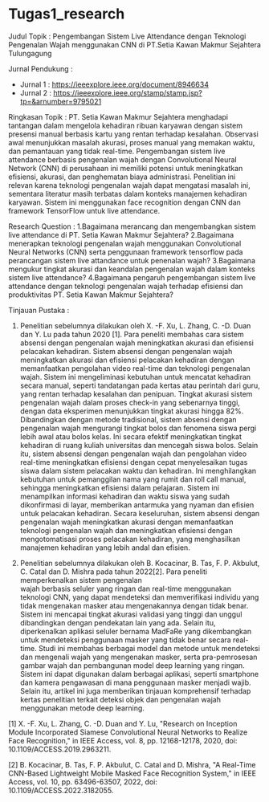 # Tugas1_research

Judul Topik : Pengembangan Sistem Live Attendance dengan Teknologi Pengenalan Wajah menggunakan CNN di PT.Setia Kawan Makmur Sejahtera Tulungagung

Jurnal Pendukung :
- Jurnal 1 : https://ieeexplore.ieee.org/document/8946634
- Jurnal 2 : https://ieeexplore.ieee.org/stamp/stamp.jsp?tp=&arnumber=9795021

Ringkasan Topik : 
PT. Setia Kawan Makmur Sejahtera menghadapi tantangan dalam mengelola kehadiran ribuan karyawan dengan sistem presensi manual berbasis kartu yang rentan terhadap kesalahan. Observasi awal menunjukkan masalah akurasi, proses manual yang memakan waktu, dan pemantauan yang tidak real-time. Pengembangan sistem live attendance berbasis pengenalan wajah dengan Convolutional Neural Network (CNN) di perusahaan ini memiliki potensi untuk meningkatkan efisiensi, akurasi, dan penghematan biaya administrasi. Penelitian ini relevan karena teknologi pengenalan wajah dapat mengatasi masalah ini, sementara literatur masih terbatas dalam konteks manajemen kehadiran karyawan. Sistem ini menggunakan face recognition dengan CNN dan framework TensorFlow untuk live attendance.

Research Question :
1.Bagaimana merancang dan mengembangkan sistem live attendance di PT. Setia Kawan Makmur Sejahtera?
2.Bagaimana menerapkan teknologi pengenalan wajah menggunakan Convolutional Neural Networks (CNN) serta penggunaan framework tensorflow pada perancangan sistem live attandance untuk penenalan wajah?
3.Bagaimana mengukur tingkat akurasi dan keandalan pengenalan wajah dalam konteks sistem live attendance?
4.Bagaimana pengaruh pengembangan sistem live attendance dengan teknologi pengenalan wajah terhadap efisiensi dan produktivitas PT. Setia Kawan Makmur Sejahtera?

Tinjauan Pustaka :
1.   Penelitian sebelumnya dilakukan oleh X. -F. Xu, L. Zhang, C. -D. Duan dan Y. Lu pada tahun 2020 [1]. Para peneliti membahas cara sistem absensi dengan pengenalan wajah      meningkatkan akurasi dan efisiensi pelacakan kehadiran. Sistem absensi dengan pengenalan wajah meningkatkan akurasi dan efisiensi pelacakan kehadiran dengan                 memanfaatkan pengolahan video real-time dan teknologi pengenalan wajah. Sistem ini mengeliminasi kebutuhan untuk mencatat kehadiran secara manual, seperti tandatangan       pada kertas atau perintah dari guru, yang rentan terhadap kesalahan dan penipuan. Tingkat akurasi sistem pengenalan wajah dalam proses check-in yang sebenarnya tinggi,      dengan data eksperimen menunjukkan tingkat akurasi hingga 82%. Dibandingkan dengan metode tradisional, sistem absensi dengan pengenalan wajah mengurangi tingkat bolos       dan fenomena siswa pergi lebih awal atau bolos kelas. Ini secara efektif meningkatkan tingkat kehadiran di ruang kuliah universitas dan mencegah siswa bolos. Selain         itu, sistem absensi dengan pengenalan wajah dan pengolahan video real-time meningkatkan efisiensi dengan cepat menyelesaikan tugas siswa dalam sistem pelacakan waktu        dan kehadiran. Ini menghilangkan kebutuhan untuk pemanggilan nama yang rumit dan roll call manual, sehingga meningkatkan efisiensi dalam pelajaran. Sistem ini               menampilkan informasi kehadiran dan waktu siswa yang sudah dikonfirmasi di layar, memberikan antarmuka yang nyaman dan efisien untuk pelacakan kehadiran. Secara             keseluruhan, sistem absensi dengan pengenalan wajah meningkatkan akurasi dengan memanfaatkan teknologi pengenalan wajah dan meningkatkan efisiensi dengan             
     mengotomatisasi proses pelacakan kehadiran, yang menghasilkan manajemen kehadiran yang lebih andal dan efisien.

2.   Penelitian sebelumnya dilakukan oleh B. Kocacinar, B. Tas, F. P. Akbulut, C. Catal dan D. Mishra pada tahun 2022[2]. Para peneliti memperkenalkan sistem pengenalan     
     wajah berbasis seluler yang ringan dan real-time menggunakan teknologi CNN, yang dapat mendeteksi dan memverifikasi individu yang tidak mengenakan masker atau 
     mengenakannya dengan tidak benar. Sistem ini mencapai tingkat akurasi validasi yang tinggi dan unggul dibandingkan dengan pendekatan lain yang ada. Selain itu, 
     diperkenalkan aplikasi seluler bernama MadFaRe yang dikembangkan untuk mendeteksi penggunaan masker yang tidak benar secara real-time. Studi ini membahas berbagai 
     model dan metode untuk mendeteksi dan mengenali wajah yang mengenakan masker, serta pra-pemrosesan gambar wajah dan pembangunan model deep learning yang ringan. Sistem 
     ini dapat digunakan dalam berbagai aplikasi, seperti smartphone dan kamera pengawasan di mana penggunaan masker menjadi wajib. Selain itu, artikel ini juga memberikan 
     tinjauan komprehensif terhadap kertas penelitian terkait deteksi objek dan pengenalan wajah menggunakan metode deep learning.



   [1]  X. -F. Xu, L. Zhang, C. -D. Duan and Y. Lu, "Research on Inception Module Incorporated Siamese Convolutional Neural Networks to Realize Face Recognition," in IEEE 
        Access, vol. 8, pp. 12168-12178, 2020, doi: 10.1109/ACCESS.2019.2963211.
   
   
   [2]  B. Kocacinar, B. Tas, F. P. Akbulut, C. Catal and D. Mishra, "A Real-Time CNN-Based Lightweight Mobile Masked Face Recognition System," in IEEE Access, vol. 10, pp. 
        63496-63507, 2022, doi: 10.1109/ACCESS.2022.3182055.

